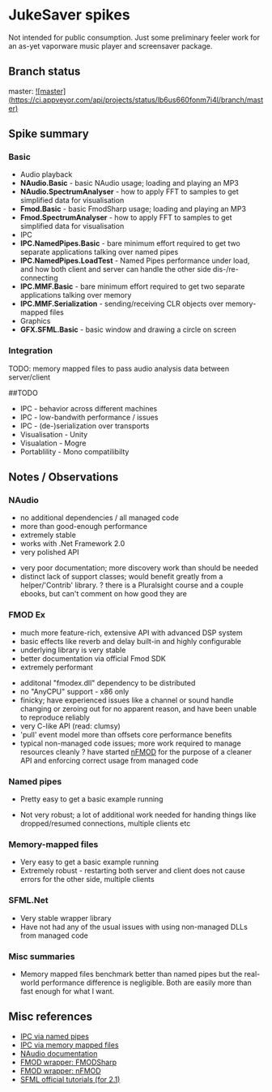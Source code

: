 # JukeSaver spikes

Not intended for public consumption. Just some preliminary feeler work for an as-yet vaporware music player and screensaver package.

## Branch status


master: [![master] (https://ci.appveyor.com/api/projects/status/lb6us660fonm7i4l/branch/master)](https://ci.appveyor.com/project/nathanchere/spike-jukesaver)

## Spike summary 

### Basic

* Audio playback
 * **NAudio.Basic** - basic NAudio usage; loading and playing an MP3
 * **NAudio.SpectrumAnalyser** - how to apply FFT to samples to get simplified data for visualisation
 * **Fmod.Basic** - basic FmodSharp usage; loading and playing an MP3
 * **Fmod.SpectrumAnalyser** - how to apply FFT to samples to get simplified data for visualisation
* IPC
 * **IPC.NamedPipes.Basic** - bare minimum effort required to get two separate applications talking over named pipes
 * **IPC.NamedPipes.LoadTest** - Named Pipes performance under load, and how both client and server can  handle the other side dis-/re-connecting
 * **IPC.MMF.Basic** - bare minimum effort required to get two separate applications talking over memory 
 * **IPC.MMF.Serialization** - sending/receiving CLR objects over memory-mapped files
* Graphics
 * **GFX.SFML.Basic** - basic window and drawing a circle on screen

### Integration

TODO: memory mapped files to pass audio analysis data between server/client

##TODO

* IPC - behavior across different machines
* IPC - low-bandwith performance / issues
* IPC - (de-)serialization over transports
* Visualisation - Unity
* Visualation - Mogre
* Portablility - Mono compatilibilty

## Notes / Observations

### NAudio

+ no additional dependencies / all managed code
+ more than good-enough performance
+ extremely stable
+ works with .Net Framework 2.0
+ very polished API
- very poor documentation; more discovery work than should be needed
- distinct lack of support classes; would benefit greatly from a helper/'Contrib' library.
? there is a Pluralsight course and a couple ebooks, but can't comment on how good they are

### FMOD Ex

+ much more feature-rich, extensive API with advanced DSP system
+ basic effects like reverb and delay built-in and highly configurable
+ underlying library is very stable
+ better documentation via official Fmod SDK
+ extremely performant
- additonal "fmodex.dll" dependency to be distributed
- no "AnyCPU" support - x86 only
- finicky; have experienced issues like a channel or sound handle changing or zeroing out for no apparent reason, and have been unable to reproduce reliably
- very C-like API (read: clumsy)
- 'pull' event model more than offsets core performance benefits
- typical non-managed code issues; more work required to manage resources cleanly
? have started [nFMOD](https://github.com/nathanchere/nFMOD) for the purpose of a cleaner API and enforcing correct usage from managed code

### Named pipes
+ Pretty easy to get a basic example running
- Not very robust; a lot of additional work needed for handing things like dropped/resumed connections, multiple clients etc 

### Memory-mapped files
+ Very easy to get a basic example running
+ Extremely robust - restarting both server and client does not cause errors for the other side, multiple clients 

### SFML.Net
+ Very stable wrapper library
+ Have not had any of the usual issues with using non-managed DLLs from managed code

### Misc summaries

* Memory mapped files benchmark better than named pipes but the real-world performance difference is negligible. Both are easily more than fast enough for what I want.

## Misc references

* [IPC via named pipes](http://msdn.microsoft.com/en-us/library/bb546085(v=vs.110).aspx)
* [IPC via memory mapped files](http://code.msdn.microsoft.com/windowsdesktop/Inter-process-communication-e96e94e7)
* [NAudio documentation](http://naudio.codeplex.com/documentation)
* [FMOD wrapper: FMODSharp](https://gitorious.org/fmodsharp)
* [FMOD wrapper: nFMOD](https://github.com/nathanchere/nFMOD)
* [SFML official tutorials (for 2.1)](http://www.sfml-dev.org/tutorials/2.1)
